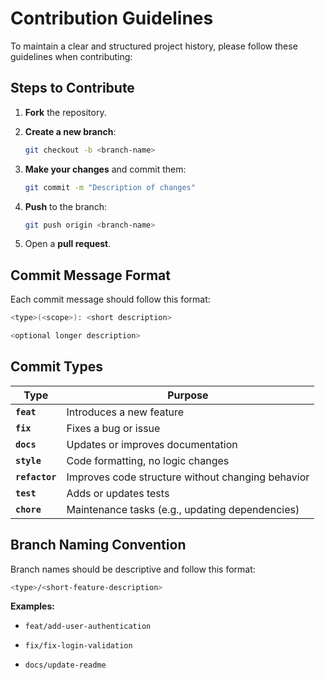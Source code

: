# Contribution Guidelines

To maintain a clear and structured project history, please follow these guidelines when contributing:

## Steps to Contribute

1. **Fork** the repository.

2. **Create a new branch**:
    ```bash
    git checkout -b <branch-name>
    ```
3. **Make your changes** and commit them:
    ```bash
    git commit -m "Description of changes"
    ```
4. **Push** to the branch:
    ```bash
    git push origin <branch-name>
    ```
5. Open a **pull request**.

## Commit Message Format

Each commit message should follow this format:

```bash
<type>(<scope>): <short description>

<optional longer description>
``` 


## Commit Types

| Type        | Purpose                                      |
|------------|----------------------------------------------|
| **`feat`**    | Introduces a new feature                     |
| **`fix`**     | Fixes a bug or issue                        |
| **`docs`**    | Updates or improves documentation           |
| **`style`**   | Code formatting, no logic changes           |
| **`refactor`** | Improves code structure without changing behavior |
| **`test`**    | Adds or updates tests                      |
| **`chore`**   | Maintenance tasks (e.g., updating dependencies) |

## Branch Naming Convention
Branch names should be descriptive and follow this format:

```bash
<type>/<short-feature-description>
```

**Examples:**
- `feat/add-user-authentication`

- `fix/fix-login-validation`

- `docs/update-readme`
